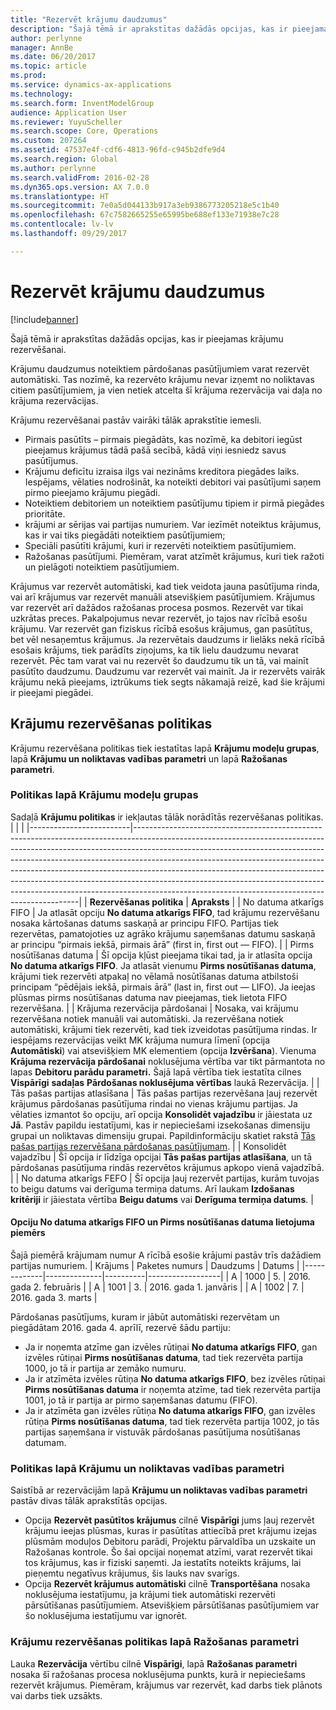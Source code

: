 ```yaml
---
title: "Rezervēt krājumu daudzumus"
description: "Šajā tēmā ir aprakstītas dažādās opcijas, kas ir pieejamas krājumu rezervēšanai."
author: perlynne
manager: AnnBe
ms.date: 06/20/2017
ms.topic: article
ms.prod: 
ms.service: dynamics-ax-applications
ms.technology: 
ms.search.form: InventModelGroup
audience: Application User
ms.reviewer: YuyuScheller
ms.search.scope: Core, Operations
ms.custom: 207264
ms.assetid: 47537e4f-cdf6-4813-96fd-c945b2dfe9d4
ms.search.region: Global
ms.author: perlynne
ms.search.validFrom: 2016-02-28
ms.dyn365.ops.version: AX 7.0.0
ms.translationtype: HT
ms.sourcegitcommit: 7e0a5d044133b917a3eb9386773205218e5c1b40
ms.openlocfilehash: 67c7582665255e65995be688ef133e71938e7c28
ms.contentlocale: lv-lv
ms.lasthandoff: 09/29/2017

---
```


# <a name="reserve-inventory-quantities"></a>Rezervēt krājumu daudzumus

[!include[banner](../includes/banner.md)]


Šajā tēmā ir aprakstītas dažādās opcijas, kas ir pieejamas krājumu rezervēšanai.

Krājumu daudzumus noteiktiem pārdošanas pasūtījumiem varat rezervēt automātiski. Tas nozīmē, ka rezervēto krājumu nevar izņemt no noliktavas citiem pasūtījumiem, ja vien netiek atcelta šī krājuma rezervācija vai daļa no krājuma rezervācijas.

Krājumu rezervēšanai pastāv vairāki tālāk aprakstītie iemesli.
-   Pirmais pasūtīts – pirmais piegādāts, kas nozīmē, ka debitori iegūst pieejamus krājumus tādā pašā secībā, kādā viņi iesniedz savus pasūtījumus.
-   Krājumu deficītu izraisa ilgs vai nezināms kreditora piegādes laiks. Iespējams, vēlaties nodrošināt, ka noteikti debitori vai pasūtījumi saņem pirmo pieejamo krājumu piegādi.
-   Noteiktiem debitoriem un noteiktiem pasūtījumu tipiem ir pirmā piegādes prioritāte.
-   krājumi ar sērijas vai partijas numuriem. Var iezīmēt noteiktus krājumus, kas ir vai tiks piegādāti noteiktiem pasūtījumiem;
-   Speciāli pasūtīti krājumi, kuri ir rezervēti noteiktiem pasūtījumiem.
-   Ražošanas pasūtījumi. Piemēram, varat atzīmēt krājumus, kuri tiek ražoti un pielāgoti noteiktiem pasūtījumiem.

Krājumus var rezervēt automātiski, kad tiek veidota jauna pasūtījuma rinda, vai arī krājumus var rezervēt manuāli atsevišķiem pasūtījumiem. Krājumus var rezervēt arī dažādos ražošanas procesa posmos. Rezervēt var tikai uzkrātas preces. Pakalpojumus nevar rezervēt, jo tajos nav rīcībā esošu krājumu. Var rezervēt gan fiziskus rīcībā esošus krājumus, gan pasūtītus, bet vēl nesaņemtus krājumus. Ja rezervētais daudzums ir lielāks nekā rīcībā esošais krājums, tiek parādīts ziņojums, ka tik lielu daudzumu nevarat rezervēt. Pēc tam varat vai nu rezervēt šo daudzumu tik un tā, vai mainīt pasūtīto daudzumu. Daudzumu var rezervēt vai mainīt. Ja ir rezervēts vairāk krājumu nekā pieejams, iztrūkums tiek segts nākamajā reizē, kad šie krājumi ir pieejami piegādei.

## <a name="inventory-reservation-policies"></a>Krājumu rezervēšanas politikas
Krājumu rezervēšana politikas tiek iestatītas lapā **Krājumu modeļu grupas**, lapā **Krājumu un noliktavas vadības parametri** un lapā **Ražošanas parametri**.
### <a name="policies-on-the-item-model-groups-page"></a>Politikas lapā Krājumu modeļu grupas

Sadaļā **Krājumu politikas** ir iekļautas tālāk norādītās rezervēšanas politikas.
|                         |                                                                                                                                                                                                                                                                                                                                                                                                                                                                                                                                                    |
|-------------------------|----------------------------------------------------------------------------------------------------------------------------------------------------------------------------------------------------------------------------------------------------------------------------------------------------------------------------------------------------------------------------------------------------------------------------------------------------------------------------------------------------------------------------------------------------|
| **Rezervēšanas politika**  | **Apraksts**                                                                                                                                                                                                                                                                                                                                                                                                                                                                                                                                    |
| No datuma atkarīgs FIFO    | Ja atlasāt opciju **No datuma atkarīgs FIFO**, tad krājumu rezervēšanu nosaka kārtošanas datums saskaņā ar principu FIFO. Partijas tiek rezervētas, pamatojoties uz agrāko krājumu saņemšanas datumu saskaņā ar principu “pirmais iekšā, pirmais ārā” (first in, first out — FIFO).                                                                                                                                                                                                                                                                       |
| Pirms nosūtīšanas datuma | Šī opcija kļūst pieejama tikai tad, ja ir atlasīta opcija **No datuma atkarīgs FIFO**. Ja atlasāt vienumu **Pirms nosūtīšanas datuma**, krājumi tiek rezervēti atpakaļ no vēlamā nosūtīšanas datuma atbilstoši principam “pēdējais iekšā, pirmais ārā” (last in, first out — LIFO). Ja ieejas plūsmas pirms nosūtīšanas datuma nav pieejamas, tiek lietota FIFO rezervēšana.                                                                                                                                                                                                           |
| Krājuma rezervācija pārdošanai  | Nosaka, vai krājumu rezervēšana notiek manuāli vai automātiski. Ja rezervēšana notiek automātiski, krājumi tiek rezervēti, kad tiek izveidotas pasūtījuma rindas. Ir iespējams rezervācijas veikt MK krājuma numura līmenī (opcija **Automātiski**) vai atsevišķiem MK elementiem (opcija **Izvēršana**). Vienuma **Krājuma rezervācija pārdošanai** noklusējuma vērtība var tikt pārmantota no lapas **Debitoru parādu parametri.** Šajā lapā vērtība tiek iestatīta cilnes **Vispārīgi** **sadaļas** **Pārdošanas noklusējuma vērtības** laukā Rezervācija. |
| Tās pašas partijas atlasīšana    | Tās pašas partijas rezervēšana ļauj rezervēt krājumus pārdošanas pasūtījuma rindai no vienas krājumu partijas. Ja vēlaties izmantot šo opciju, arī opcija **Konsolidēt vajadzību** ir jāiestata uz **Jā**. Pastāv papildu iestatījumi, kas ir nepieciešami izsekošanas dimensiju grupai un noliktavas dimensiju grupai. Papildinformāciju skatiet rakstā [Tās pašas partijas rezervēšana pārdošanas pasūtījumam](../sales-marketing/reserve-same-batch-sales-order.md).                                                          |
| Konsolidēt vajadzību | Šī opcija ir līdzīga opcijai **Tās pašas partijas atlasīšana**, un tā pārdošanas pasūtījuma rindās rezervētos krājumus apkopo vienā vajadzībā.                                                                                                                                                                                                                                                                                                                                                                                      |
| No datuma atkarīgs FEFO    | Šī opcija ļauj rezervēt partijas, kurām tuvojas to beigu datums vai derīguma termiņa datums. Arī laukam **Izdošanas kritēriji** ir jāiestata vērtība **Beigu datums** vai **Derīguma termiņa datums**.                                                                                                                                                                                                                                                                                                                              |

#### <a name="example-for-fifo-date-controlled-and-backward-from-ship-date"></a>Opciju No datuma atkarīgs FIFO un Pirms nosūtīšanas datuma lietojuma piemērs

Šajā piemērā krājumam numur A rīcībā esošie krājumi pastāv trīs dažādiem partijas numuriem.
| Krājums | Paketes numurs | Daudzums | Datums             |
|-------------|--------------|----------|------------------|
| A           | 1000         | 5.        | 2016. gada 2. februāris |
| A           | 1001         | 3.        | 2016. gada 1. janvāris  |
| A           | 1002         | 7.        | 2016. gada 3. marts    |

Pārdošanas pasūtījums, kuram ir jābūt automātiski rezervētam un piegādātam 2016. gada 4. aprīlī, rezervē šādu partiju:
-   Ja ir noņemta atzīme gan izvēles rūtiņai **No datuma atkarīgs FIFO**, gan izvēles rūtiņai **Pirms nosūtīšanas datuma**, tad tiek rezervēta partija 1000, jo tā ir partija ar zemāko numuru.
-   Ja ir atzīmēta izvēles rūtiņa **No datuma atkarīgs FIFO**, bez izvēles rūtiņai **Pirms nosūtīšanas datuma** ir noņemta atzīme, tad tiek rezervēta partija 1001, jo tā ir partija ar pirmo saņemšanas datumu (FIFO).
-   Ja ir atzīmēta gan izvēles rūtiņa **No datuma atkarīgs FIFO**, gan izvēles rūtiņa **Pirms nosūtīšanas datuma**, tad tiek rezervēta partija 1002, jo tās partijas saņemšana ir vistuvāk pārdošanas pasūtījuma nosūtīšanas datumam.

### <a name="policies-on-the-inventory-and-warehouse-management-parameter-page"></a>Politikas lapā Krājumu un noliktavas vadības parametri

Saistībā ar rezervācijām lapā **Krājumu un noliktavas vadības parametri** pastāv divas tālāk aprakstītās opcijas.
-   Opcija **Rezervēt pasūtītos krājumus** cilnē **Vispārīgi** jums ļauj rezervēt krājumu ieejas plūsmas, kuras ir pasūtītas attiecībā pret krājumu izejas plūsmām moduļos Debitoru parādi, Projektu pārvaldība un uzskaite un Ražošanas kontrole. Šo šai opcijai noņemat atzīmi, varat rezervēt tikai tos krājumus, kas ir fiziski saņemti. Ja iestatīts noteikts krājums, lai pieņemtu negatīvus krājumus, šis lauks nav svarīgs.
-   Opcija **Rezervēt krājumus automātiski** cilnē **Transportēšana** nosaka noklusējuma iestatījumu, ja krājumi tiek automātiski rezervēti pārsūtīšanas pasūtījumiem. Atsevišķiem pārsūtīšanas pasūtījumiem var šo noklusējuma iestatījumu var ignorēt.

### <a name="inventory-reservation-policies-on-the-production-parameters-page"></a>Krājumu rezervēšanas politikas lapā Ražošanas parametri

Lauka **Rezervācija** vērtību cilnē **Vispārīgi**, lapā **Ražošanas parametri** nosaka šī ražošanas procesa noklusējuma punkts, kurā ir nepieciešams rezervēt krājumus. Piemēram, krājumus var rezervēt, kad darbs tiek plānots vai darbs tiek uzsākts.

